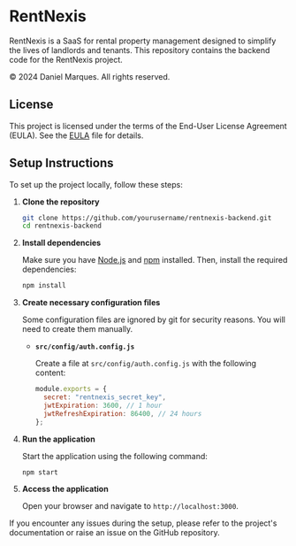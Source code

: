 # RentNexis

RentNexis is a SaaS for rental property management designed to simplify the lives of landlords and tenants. This repository contains the backend code for the RentNexis project.

© 2024 Daniel Marques. All rights reserved.

## License

This project is licensed under the terms of the End-User License Agreement (EULA). See the [EULA](./EULA.txt) file for details.

## Setup Instructions

To set up the project locally, follow these steps:

1.  **Clone the repository**

    ```sh
    git clone https://github.com/yourusername/rentnexis-backend.git
    cd rentnexis-backend
    ```

2.  **Install dependencies**

    Make sure you have [Node.js](https://nodejs.org/) and [npm](https://www.npmjs.com/) installed. Then, install the required dependencies:

    ```sh
    npm install
    ```

3.  **Create necessary configuration files**

    Some configuration files are ignored by git for security reasons. You will need to create them manually.

    - **`src/config/auth.config.js`**

      Create a file at `src/config/auth.config.js` with the following content:

      ```javascript
      module.exports = {
        secret: "rentnexis_secret_key",
        jwtExpiration: 3600, // 1 hour
        jwtRefreshExpiration: 86400, // 24 hours
      };
      ```

4.  **Run the application**

    Start the application using the following command:

    ```sh
    npm start
    ```

5.  **Access the application**

    Open your browser and navigate to `http://localhost:3000`.

If you encounter any issues during the setup, please refer to the project's documentation or raise an issue on the GitHub repository.
